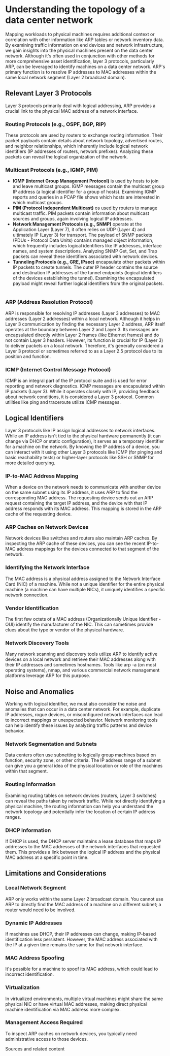 # Understanding the topology of a data center network

Mapping workloads to physical machines requires additional context or correlation with other information like ARP tables or network inventory data. By examining traffic information on end devices and network infrastructure, we gain insights into the physical machines present on the data center network. Although it's often used in conjunction with other methods for more comprehensive asset identification,
layer 3 protocols, particularly ARP, can be leveraged to identify machines on a data center network. ARP's primary function is to resolve IP addresses to MAC addresses within the same local network segment (Layer 2 broadcast domain).

## Relevant Layer 3 Protocols

Layer 3 protocols primarily deal with logical addressing, ARP provides a crucial link to the physical MAC address of a network interface.

### Routing Protocols (e.g., OSPF, BGP, RIP)

These protocols are used by routers to exchange routing information. Their packet payloads contain details about network topology, advertised routes, and neighbor relationships, which inherently include logical network identifiers (IP addresses of routers, network prefixes). Analyzing these packets can reveal the logical organization of the network.   

### Multicast Protocols (e.g., IGMP, PIM)

* **IGMP (Internet Group Management Protocol)** is used by hosts to join and leave multicast groups. IGMP messages contain the multicast group IP address (a logical identifier for a group of hosts). Examining IGMP reports and queries in a PCAP file shows which hosts are interested in which multicast groups.   
* **PIM (Protocol Independent Multicast)** os used by routers to manage multicast traffic. PIM packets contain information about multicast sources and groups, again involving logical IP addresses.   
* **Network Management Protocols (e.g., SNMP)** operate at the Application Layer (Layer 7), it often relies on UDP (Layer 4) and ultimately IP (Layer 3) for transport. The payload of SNMP packets (PDUs - Protocol Data Units) contains managed object information, which frequently includes logical identifiers like IP addresses, interface names, and system descriptions. Analyzing SNMP Get, Set, and Trap packets can reveal these identifiers associated with network devices.
* **Tunneling Protocols (e.g., GRE, IPsec)** encapsulate other packets within IP packets to create tunnels. The outer IP header contains the source and destination IP addresses of the tunnel endpoints (logical identifiers of the devices establishing the tunnel). Examining the encapsulated payload might reveal further logical identifiers from the original packets.   

### ARP (Address Resolution Protocol)

ARP is responsible for resolving IP addresses (Layer 3 addresses) to MAC addresses (Layer 2 addresses) within a local network. Although it helps in Layer 3 communication by finding the necessary Layer 2 address, ARP itself operates at the boundary between Layer 2 and Layer 3. Its messages are encapsulated directly within Layer 2 frames (like Ethernet frames) and do not contain Layer 3 headers. However, its function is crucial for IP (Layer 3) to deliver packets on a local network. Therefore, it's generally considered a Layer 3 protocol or sometimes referred to as a Layer 2.5 protocol due to its position and function.  

### ICMP (Internet Control Message Protocol)

ICMP is an integral part of the IP protocol suite and is used for error reporting and network diagnostics. ICMP messages are encapsulated within IP packets (Layer 3). While it operates closely with IP, providing feedback about network conditions, it is considered a Layer 3 protocol. Common utilities like ping and traceroute utilize ICMP messages.  

## Logical Identifiers

Layer 3 protocols like IP assign logical addresses to network interfaces. While an IP address isn't tied to the physical hardware permanently (it can change via DHCP or static configuration), it serves as a temporary identifier for a machine on the network. By knowing the IP address of a device, you can interact with it using other Layer 3 protocols like ICMP (for pinging and basic reachability tests) or higher-layer protocols like SSH or SNMP for more detailed querying.

### IP-to-MAC Address Mapping

When a device on the network needs to communicate with another device on the same subnet using its IP address, it uses ARP to find the corresponding MAC address. The requesting device sends out an ARP request containing the target IP address, and the device with that IP address responds with its MAC address. This mapping is stored in the ARP cache of the requesting device.  

### ARP Caches on Network Devices

Network devices like switches and routers also maintain ARP caches. By inspecting the ARP cache of these devices, you can see the recent IP-to-MAC address mappings for the devices connected to that segment of the network.  

### Identifying the Network Interface

The MAC address is a physical address assigned to the Network Interface Card (NIC) of a machine. While not a unique identifier for the entire physical machine (a machine can have multiple NICs), it uniquely identifies a specific network connection.  

### Vendor Identification

The first few octets of a MAC address (Organizationally Unique Identifier - OUI) identify the manufacturer of the NIC. This can sometimes provide clues about the type or vendor of the physical hardware.  

### Network Discovery Tools

Many network scanning and discovery tools utilize ARP to identify active devices on a local network and retrieve their MAC addresses along with their IP addresses and sometimes hostnames. Tools like arp -a (on most operating systems), nmap, and various commercial network management platforms leverage ARP for this purpose.  

## Noise and Anomalies

Working with logical identifier, we must also consider the noise and anomalies that can occur in a data center network. For example, duplicate IP addresses, rogue devices, or misconfigured network interfaces can lead to incorrect mappings or unexpected behavior. Network monitoring tools can help identify these issues by analyzing traffic patterns and device behavior.

### Network Segmentation and Subnets

Data centers often use subnetting to logically group machines based on function, security zone, or other criteria. The IP address range of a subnet can give you a general idea of the physical location or role of the machines within that segment.

### Routing Information

Examining routing tables on network devices (routers, Layer 3 switches) can reveal the paths taken by network traffic. While not directly identifying a physical machine, the routing information can help you understand the network topology and potentially infer the location of certain IP address ranges.  

### DHCP Information

If DHCP is used, the DHCP server maintains a lease database that maps IP addresses to the MAC addresses of the network interfaces that requested them. This provides a link between the logical IP address and the physical MAC address at a specific point in time.


## Limitations and Considerations

### Local Network Segment

ARP only works within the same Layer 2 broadcast domain. You cannot use ARP to directly find the MAC address of a machine on a different subnet; a router would need to be involved.
### Dynamic IP Addresses

If machines use DHCP, their IP addresses can change, making IP-based identification less persistent. However, the MAC address associated with the IP at a given time remains the same for that network interface.  

### MAC Address Spoofing

It's possible for a machine to spoof its MAC address, which could lead to incorrect identification.  

### Virtualization

In virtualized environments, multiple virtual machines might share the same physical NIC or have virtual MAC addresses, making direct physical machine identification via MAC address more complex.

### Management Access Required

To inspect ARP caches on network devices, you typically need administrative access to those devices.


Sources and related content
